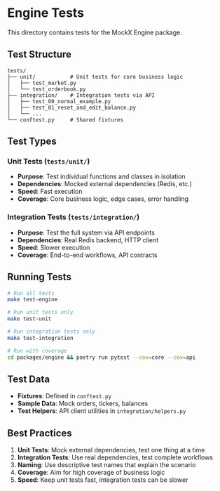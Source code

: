 # Engine Tests

This directory contains tests for the MockX Engine package.

## Test Structure

```
tests/
├── unit/           # Unit tests for core business logic
│   ├── test_market.py
│   └── test_orderbook.py
├── integration/    # Integration tests via API
│   ├── test_00_normal_example.py
│   ├── test_01_reset_and_edit_balance.py
│   └── ...
└── conftest.py     # Shared fixtures
```

## Test Types

### Unit Tests (`tests/unit/`)
- **Purpose**: Test individual functions and classes in isolation
- **Dependencies**: Mocked external dependencies (Redis, etc.)
- **Speed**: Fast execution
- **Coverage**: Core business logic, edge cases, error handling

### Integration Tests (`tests/integration/`)
- **Purpose**: Test the full system via API endpoints
- **Dependencies**: Real Redis backend, HTTP client
- **Speed**: Slower execution
- **Coverage**: End-to-end workflows, API contracts

## Running Tests

```bash
# Run all tests
make test-engine

# Run unit tests only
make test-unit

# Run integration tests only
make test-integration

# Run with coverage
cd packages/engine && poetry run pytest --cov=core --cov=api
```

## Test Data

- **Fixtures**: Defined in `conftest.py`
- **Sample Data**: Mock orders, tickers, balances
- **Test Helpers**: API client utilities in `integration/helpers.py`

## Best Practices

1. **Unit Tests**: Mock external dependencies, test one thing at a time
2. **Integration Tests**: Use real dependencies, test complete workflows
3. **Naming**: Use descriptive test names that explain the scenario
4. **Coverage**: Aim for high coverage of business logic
5. **Speed**: Keep unit tests fast, integration tests can be slower

